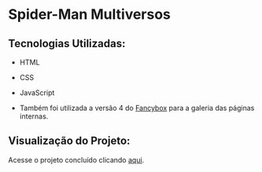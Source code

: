 # Spider-Man Multiversos


## Tecnologias Utilizadas:

- HTML
- CSS
- JavaScript

- Também foi utilizada a versão 4 do [Fancybox](https://fancyapps.com/fancybox/) para a galeria das páginas internas.


## Visualização do Projeto:

Acesse o projeto concluído clicando [aqui](https://nataliabrunelli.github.io/spider-man-multiversos/).
